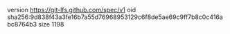 version https://git-lfs.github.com/spec/v1
oid sha256:9d838f43a3fe16b7a55d76968953129c6f8de5ae69c9ff7b8c0c416abc8764b3
size 1198
